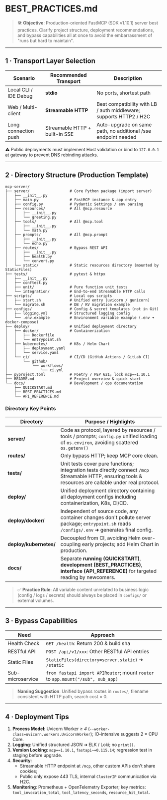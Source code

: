 # BEST_PRACTICES.md

> 🛠 **Objective**: Production-oriented FastMCP (SDK v1.10.1) server best practices. Clarify project structure, deployment recommendations, and bypass capabilities all at once to avoid the embarrassment of "runs but hard to maintain".

------

## 1 · Transport Layer Selection

| Scenario                | Recommended Transport      | Description                                     |
| ----------------------- | -------------------------- | ----------------------------------------------- |
| Local CLI / IDE Debug  | **stdio**                  | No ports, shortest path                        |
| Web / Multi-client      | **Streamable HTTP**        | Best compatibility with LB / auth middleware; supports HTTP2 / H2C |
| Long connection push    | Streamable HTTP + built-in SSE | Auto-upgrade on same path, no additional /sse endpoint needed |

⚠️ Public deployments must implement Host validation or bind to `127.0.0.1` at gateway to prevent DNS rebinding attacks.

------

## 2 · Directory Structure (Production Template)

```text
mcp-server/
├── server/                  # Core Python package (import server)
│   ├── __init__.py
│   ├── main.py              # FastMCP instance & app entry
│   ├── config.py            # Pydantic Settings / env parsing
│   ├── resources/           # All @mcp.resource
│   │   ├── __init__.py
│   │   └── greeting.py
│   ├── tools/               # All @mcp.tool
│   │   ├── __init__.py
│   │   └── math.py
│   ├── prompts/             # All @mcp.prompt
│   │   ├── __init__.py
│   │   └── echo.py
│   ├── routes/              # Bypass REST API
│   │   ├── __init__.py
│   │   ├── health.py
│   │   └── convert.py
│   └── static/              # Static resources directory (mounted by StaticFiles)
├── tests/                   # pytest & httpx
│   ├── __init__.py
│   ├── conftest.py
│   ├── unit/                # Pure function unit tests
│   └── integration/         # End-to-end Streamable HTTP calls
├── scripts/                 # Local ops scripts
│   ├── start.sh             # Unified entry (uvicorn / gunicorn)
│   └── migrate.sh           # DB / KV migration example
├── configs/                 # Config & secret templates (not in Git)
│   ├── logging.yml          # Structured logging config
│   └── .env.example         # Environment variable example (.env ➜ docker-compose)
├── deploy/                  # Unified deployment directory
│   ├── docker/              # Containerization
│   │   ├── Dockerfile
│   │   └── entrypoint.sh
│   ├── kubernetes/          # K8s / Helm Chart
│   │   ├── deployment.yaml
│   │   └── service.yaml
│   └── ci/                  # CI/CD (GitHub Actions / GitLab CI)
│       └── github/
│           └── workflows/
│               └── ci.yml
├── pyproject.toml           # Poetry / PEP 621; lock mcp==1.10.1
├── README.md                # Project overview & quick start
└── docs/                    # Development / ops documentation
    ├── QUICKSTART.md
    ├── BEST_PRACTICES.md
    └── API_REFERENCE.md
```

### Directory Key Points

| Directory           | Purpose / Highlights                                         |
| ------------------- | ------------------------------------------------------------ |
| **server/**         | Code as protocol, layered by resources / tools / prompts; `config.py` unified loading of `os.environ`, avoiding scattered `os.getenv()` |
| **routes/**         | Only bypass HTTP; keep MCP core clean.                      |
| **tests/**          | Unit tests cover pure functions; integration tests directly connect `/mcp` Streamable HTTP, ensuring tools & resources are callable under real protocol. |
| **deploy/**         | Unified deployment directory containing all deployment configs including containerization, K8s, CI/CD. |
| **deploy/docker/**  | Independent of source code, any container changes don't pollute server package; `entrypoint.sh` reads `/configs/.env` ➜ generates final config. |
| **deploy/kubernetes/** | Decoupled from CI, avoiding Helm over-coupling early projects; add Helm Chart in production. |
| **docs/**           | Separate **running (QUICKSTART)**, **development (BEST_PRACTICES)**, **interface (API_REFERENCE)** for targeted reading by newcomers. |

> ✅ **Practice Rule**: All variable content unrelated to business logic (config / logs / secrets) should always be placed in `configs/` or external volumes.

------

## 3 · Bypass Capabilities

| Need            | Approach                                                     |
| --------------- | ------------------------------------------------------------ |
| Health Check    | `GET /health`: Return 200 & build sha                       |
| RESTful API     | `POST /api/v1/xxx`: Other RESTful API entries               |
| Static Files    | `StaticFiles(directory=server.static)` ➜ `/static`          |
| Sub-microservice | `from fastapi import APIRouter`; mount `router` to `app.mount("/sub", sub_app)` |

> **Naming Suggestion**: Unified bypass routes in `routes/`, filename consistent with HTTP path, search cost = 0.

------

## 4 · Deployment Tips

1. **Process Model**: Uvicorn Worker ≥ *4* (`--worker-class=uvicorn.workers.UvicornWorker`); IO-intensive suggests 2 × CPU Core.
2. **Logging**: Unified structured JSON ➜ ELK / Loki; no `print()`.
3. **Version Locking**: `mcp==1.10.1`, `fastapi~=0.115.14`; regression test in staging before upgrade.
4. **Security**:
   - Streamable HTTP endpoint at `/mcp`, other custom APIs don't share cookies;
   - Public only expose 443 TLS, internal `ClusterIP` communication via H2C.
5. **Monitoring**: Prometheus + OpenTelemetry Exporter; key metrics: `tool_invocation_total`, `tool_latency_seconds`, `resource_hit_total`. 